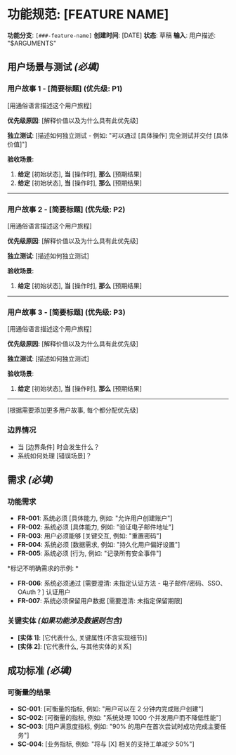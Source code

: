 # 功能规范: [FEATURE NAME]

**功能分支**: `[###-feature-name]`
**创建时间**: [DATE]
**状态**: 草稿
**输入**: 用户描述: "$ARGUMENTS"

## 用户场景与测试 *(必填)*

<!--
  重要说明: 用户故事应按重要性排序, 作为用户旅程进行优先级划分.
  每个用户故事/旅程必须能够独立测试——这意味着即使只实现其中一个, 
  你仍然应该有一个可行的 MVP(最小可行产品)来交付价值.

  为每个故事分配优先级(P1、P2、P3 等), 其中 P1 是最关键的.
  将每个故事视为独立的功能切片, 可以: 
  - 独立开发
  - 独立测试
  - 独立部署
  - 独立向用户演示
-->

### 用户故事 1 - [简要标题] (优先级: P1)

[用通俗语言描述这个用户旅程]

**优先级原因**: [解释价值以及为什么具有此优先级]

**独立测试**: [描述如何独立测试 - 例如: "可以通过 [具体操作] 完全测试并交付 [具体价值]"]

**验收场景**: 

1. **给定** [初始状态], **当** [操作时], **那么** [预期结果]
2. **给定** [初始状态], **当** [操作时], **那么** [预期结果]

---

### 用户故事 2 - [简要标题] (优先级: P2)

[用通俗语言描述这个用户旅程]

**优先级原因**: [解释价值以及为什么具有此优先级]

**独立测试**: [描述如何独立测试]

**验收场景**: 

1. **给定** [初始状态], **当** [操作时], **那么** [预期结果]

---

### 用户故事 3 - [简要标题] (优先级: P3)

[用通俗语言描述这个用户旅程]

**优先级原因**: [解释价值以及为什么具有此优先级]

**独立测试**: [描述如何独立测试]

**验收场景**: 

1. **给定** [初始状态], **当** [操作时], **那么** [预期结果]

---

[根据需要添加更多用户故事, 每个都分配优先级]

### 边界情况

<!--
  需要操作: 本节内容表示占位符.
  请用正确的边界情况填写.
-->

- 当 [边界条件] 时会发生什么？
- 系统如何处理 [错误场景]？

## 需求 *(必填)*

<!--
  需要操作: 本节内容表示占位符.
  请用正确的功能需求填写.
-->

### 功能需求

- **FR-001**: 系统必须 [具体能力, 例如: "允许用户创建账户"]
- **FR-002**: 系统必须 [具体能力, 例如: "验证电子邮件地址"]
- **FR-003**: 用户必须能够 [关键交互, 例如: "重置密码"]
- **FR-004**: 系统必须 [数据需求, 例如: "持久化用户偏好设置"]
- **FR-005**: 系统必须 [行为, 例如: "记录所有安全事件"]

*标记不明确需求的示例: *

- **FR-006**: 系统必须通过 [需要澄清: 未指定认证方法 - 电子邮件/密码、SSO、OAuth？] 认证用户
- **FR-007**: 系统必须保留用户数据 [需要澄清: 未指定保留期限]

### 关键实体 *(如果功能涉及数据则包含)*

- **[实体 1]**: [它代表什么, 关键属性(不含实现细节)]
- **[实体 2]**: [它代表什么, 与其他实体的关系]

## 成功标准 *(必填)*

<!--
  需要操作: 定义可衡量的成功标准.
  这些标准必须与技术无关且可衡量.
-->

### 可衡量的结果

- **SC-001**: [可衡量的指标, 例如: "用户可以在 2 分钟内完成账户创建"]
- **SC-002**: [可衡量的指标, 例如: "系统处理 1000 个并发用户而不降低性能"]
- **SC-003**: [用户满意度指标, 例如: "90% 的用户在首次尝试时成功完成主要任务"]
- **SC-004**: [业务指标, 例如: "将与 [X] 相关的支持工单减少 50%"]
